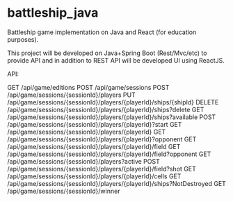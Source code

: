 # battleship_java
Battleship game implementation on Java and React (for education purposes).

This project will be developed on Java+Spring Boot (Rest/Mvc/etc) to provide API and in addition to REST API will 
be developed UI using ReactJS.


API:

GET         /api/game/editions
POST        /api/game/sessions
POST        /api/game/sessions/{sessionId}/players
PUT         /api/game/sessions/{sessionId}/players/{playerId}/ships/{shipId}
DELETE      /api/game/sessions/{sessionId}/players/{playerId}/ships?delete
GET         /api/game/sessions/{sessionId}/players/{playerId}/ships?available
POST        /api/game/sessions/{sessionId}/players/{playerId}?start
GET         /api/game/sessions/{sessionId}/players/{playerId}
GET         /api/game/sessions/{sessionId}/players/{playerId}?opponent
GET         /api/game/sessions/{sessionId}/players/{playerId}/field
GET         /api/game/sessions/{sessionId}/players/{playerId}/field?opponent
GET         /api/game/sessions/{sessionId}/players?active
POST        /api/game/sessions/{sessionId}/players/{playerId}/field?shot
GET         /api/game/sessions/{sessionId}/players/{playerId}/cells
GET         /api/game/sessions/{sessionId}/players/{playerId}/ships?NotDestroyed
GET         /api/game/sessions/{sessionId}/winner